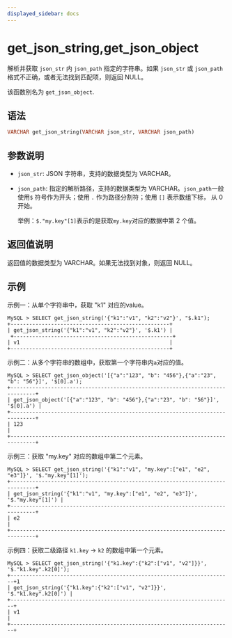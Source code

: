 ```yaml
---
displayed_sidebar: docs
---
```


# get_json_string,get_json_object



解析并获取 `json_str` 内 `json_path` 指定的字符串。如果 `json_str` 或 `json_path` 格式不正确，或者无法找到匹配项，则返回 NULL。

该函数别名为 `get_json_object`.

## 语法

```Haskell
VARCHAR get_json_string(VARCHAR json_str, VARCHAR json_path)
```

## 参数说明

- `json_str`: JSON 字符串，支持的数据类型为 VARCHAR。

- `json_path`: 指定的解析路径，支持的数据类型为 VARCHAR。`json_path`一般使用`$` 符号作为开头；使用 `.` 作为路径分割符；使用 `[]` 表示数组下标， 从 0 开始。

   举例：`$."my.key"[1]`表示的是获取`my.key`对应的数据中第 2 个值。

## 返回值说明

返回值的数据类型为 VARCHAR。如果无法找到对象，则返回 NULL。

## 示例

示例一：从单个字符串中，获取 "k1" 对应的value。

```Plain Text
MySQL > SELECT get_json_string('{"k1":"v1", "k2":"v2"}', "$.k1");
+---------------------------------------------------+
| get_json_string('{"k1":"v1", "k2":"v2"}', '$.k1') |
 +---------------------------------------------------+
| v1                                                |
+---------------------------------------------------+
```

示例二：从多个字符串的数组中，获取第一个字符串内`a`对应的值。

```Plain Text
MySQL > SELECT get_json_object('[{"a":"123", "b": "456"},{"a":"23", "b": "56"}]', '$[0].a');
+------------------------------------------------------------------------------+
| get_json_object('[{"a":"123", "b": "456"},{"a":"23", "b": "56"}]', '$[0].a') |
+------------------------------------------------------------------------------+
| 123                                                                          |
+------------------------------------------------------------------------------+
```

示例三：获取 "my.key" 对应的数组中第二个元素。

```Plain Text
MySQL > SELECT get_json_string('{"k1":"v1", "my.key":["e1", "e2", "e3"]}', '$."my.key"[1]');
+------------------------------------------------------------------------------+
| get_json_string('{"k1":"v1", "my.key":["e1", "e2", "e3"]}', '$."my.key"[1]') |
+------------------------------------------------------------------------------+
| e2                                                                           |
+------------------------------------------------------------------------------+
```

示例四：获取二级路径 `k1.key` -> `k2` 的数组中第一个元素。

```Plain Text
MySQL > SELECT get_json_string('{"k1.key":{"k2":["v1", "v2"]}}', '$."k1.key".k2[0]');
+-----------------------------------------------------------------------+1
| get_json_string('{"k1.key":{"k2":["v1", "v2"]}}', '$."k1.key".k2[0]') |
+-----------------------------------------------------------------------+
| v1                                                                    |
+-----------------------------------------------------------------------+
 ```
